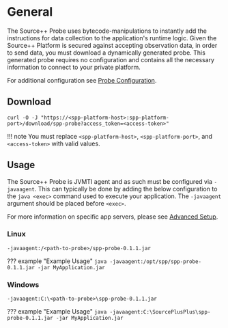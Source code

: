 # General

The Source++ Probe uses bytecode-manipulations to instantly add the instructions for data
collection to the application's runtime logic. Given the Source++ Platform is secured against accepting observation
data, in order to send data, you must download a dynamically generated probe. This generated probe requires no
configuration and contains all the necessary information to connect to your private platform.

For additional configuration see [Probe Configuration](configuration.md).

## Download

```shell
curl -O -J "https://<spp-platform-host>:spp-platform-port>/download/spp-probe?access_token=<access-token>"
```

!!! note
    You must replace `<spp-platform-host>`, `<spp-platform-port>`, and `<access-token>` with valid values.

## Usage

The Source++ Probe is JVMTI agent and as such must be configured via `-javaagent`. This can typically be done by adding
the below configuration to the `java <exec>` command used to execute your application. The `-javaagent` argument should
be placed before `<exec>`.

For more information on specific app servers, please see [Advanced Setup](../../../advanced/setup/overview.md).

### Linux

```
-javaagent:/<path-to-probe>/spp-probe-0.1.1.jar
```

??? example "Example Usage"
    ```
    java -javaagent:/opt/spp/spp-probe-0.1.1.jar -jar MyApplication.jar
    ```

### Windows

```
-javaagent:C:\<path-to-probe>\spp-probe-0.1.1.jar
```

??? example "Example Usage"
    ```
    java -javaagent:C:\SourcePlusPlus\spp-probe-0.1.1.jar -jar MyApplication.jar
    ```
